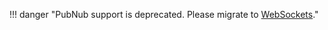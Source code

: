 !!! danger "PubNub support is deprecated. Please migrate to [WebSockets](../websockets/subscribing.md)."

